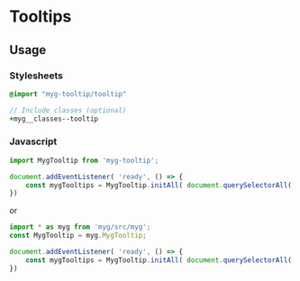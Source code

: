 # Tooltips

## Usage

### Stylesheets

```sass
@import "myg-tooltip/tooltip"

// Include classes (optional)
+myg__classes--tooltip
```

### Javascript

```js
import MygTooltip from 'myg-tooltip';

document.addEventListener( 'ready', () => {
    const mygTooltips = MygTooltip.initAll( document.querySelectorAll('[data-myg-tooltip]'), {} );
})
```

or

```js
import * as myg from 'myg/src/myg';
const MygTooltip = myg.MygTooltip;

document.addEventListener( 'ready', () => {
    const mygTooltips = MygTooltip.initAll( document.querySelectorAll('[data-myg-tooltip]'), {} );
})
```
